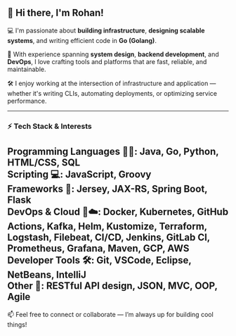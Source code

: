 ## 👋 Hi there, I'm Rohan!

💻 I'm passionate about **building infrastructure**, **designing scalable systems**, and writing efficient code in **Go (Golang)**.

🚀 With experience spanning **system design**, **backend development**, and **DevOps**, I love crafting tools and platforms that are fast, reliable, and maintainable.

🛠️ I enjoy working at the intersection of infrastructure and application — whether it's writing CLIs, automating deployments, or optimizing service performance.

---

### ⚡ Tech Stack & Interests

**Programming Languages** 👨‍💻: Java, Go, Python, HTML/CSS, SQL  
**Scripting** 💻: JavaScript, Groovy  
**Frameworks** 🌱: Jersey, JAX-RS, Spring Boot, Flask  
**DevOps & Cloud** 🐳☁️: Docker, Kubernetes, GitHub Actions, Kafka, Helm, Kustomize, Terraform, Logstash, Filebeat, CI/CD, Jenkins, GitLab CI, Prometheus, Grafana, Maven, GCP, AWS  
**Developer Tools** 🛠️: Git, VSCode, Eclipse, NetBeans, IntelliJ  
**Other** 🔗: RESTful API design, JSON, MVC, OOP, Agile
---

📫 Feel free to connect or collaborate — I’m always up for building cool things!

